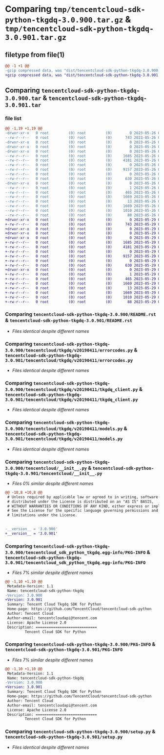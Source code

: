 # Comparing `tmp/tencentcloud-sdk-python-tkgdq-3.0.900.tar.gz` & `tmp/tencentcloud-sdk-python-tkgdq-3.0.901.tar.gz`

## filetype from file(1)

```diff
@@ -1 +1 @@
-gzip compressed data, was "dist/tencentcloud-sdk-python-tkgdq-3.0.900.tar", last modified: Fri May 26 02:30:22 2023, max compression
+gzip compressed data, was "dist/tencentcloud-sdk-python-tkgdq-3.0.901.tar", last modified: Mon May 29 02:39:30 2023, max compression
```

## Comparing `tencentcloud-sdk-python-tkgdq-3.0.900.tar` & `tencentcloud-sdk-python-tkgdq-3.0.901.tar`

### file list

```diff
@@ -1,19 +1,19 @@
-drwxr-xr-x   0 root         (0) root         (0)        0 2023-05-26 02:30:22.000000 tencentcloud-sdk-python-tkgdq-3.0.900/
--rw-r--r--   0 root         (0) root         (0)      743 2023-05-26 02:30:22.000000 tencentcloud-sdk-python-tkgdq-3.0.900/README.rst
-drwxr-xr-x   0 root         (0) root         (0)        0 2023-05-26 02:30:22.000000 tencentcloud-sdk-python-tkgdq-3.0.900/tencentcloud/
-drwxr-xr-x   0 root         (0) root         (0)        0 2023-05-26 02:30:22.000000 tencentcloud-sdk-python-tkgdq-3.0.900/tencentcloud/tkgdq/
-drwxr-xr-x   0 root         (0) root         (0)        0 2023-05-26 02:30:22.000000 tencentcloud-sdk-python-tkgdq-3.0.900/tencentcloud/tkgdq/v20190411/
--rw-r--r--   0 root         (0) root         (0)     1685 2023-05-26 02:30:22.000000 tencentcloud-sdk-python-tkgdq-3.0.900/tencentcloud/tkgdq/v20190411/errorcodes.py
--rw-r--r--   0 root         (0) root         (0)     4181 2023-05-26 02:30:22.000000 tencentcloud-sdk-python-tkgdq-3.0.900/tencentcloud/tkgdq/v20190411/tkgdq_client.py
--rw-r--r--   0 root         (0) root         (0)        0 2023-05-26 02:30:22.000000 tencentcloud-sdk-python-tkgdq-3.0.900/tencentcloud/tkgdq/v20190411/__init__.py
--rw-r--r--   0 root         (0) root         (0)     9157 2023-05-26 02:30:22.000000 tencentcloud-sdk-python-tkgdq-3.0.900/tencentcloud/tkgdq/v20190411/models.py
--rw-r--r--   0 root         (0) root         (0)        0 2023-05-26 02:30:22.000000 tencentcloud-sdk-python-tkgdq-3.0.900/tencentcloud/tkgdq/__init__.py
--rw-r--r--   0 root         (0) root         (0)      630 2023-05-26 02:30:22.000000 tencentcloud-sdk-python-tkgdq-3.0.900/tencentcloud/__init__.py
-drwxr-xr-x   0 root         (0) root         (0)        0 2023-05-26 02:30:22.000000 tencentcloud-sdk-python-tkgdq-3.0.900/tencentcloud_sdk_python_tkgdq.egg-info/
--rw-r--r--   0 root         (0) root         (0)        1 2023-05-26 02:30:22.000000 tencentcloud-sdk-python-tkgdq-3.0.900/tencentcloud_sdk_python_tkgdq.egg-info/dependency_links.txt
--rw-r--r--   0 root         (0) root         (0)      465 2023-05-26 02:30:22.000000 tencentcloud-sdk-python-tkgdq-3.0.900/tencentcloud_sdk_python_tkgdq.egg-info/SOURCES.txt
--rw-r--r--   0 root         (0) root         (0)     1669 2023-05-26 02:30:22.000000 tencentcloud-sdk-python-tkgdq-3.0.900/tencentcloud_sdk_python_tkgdq.egg-info/PKG-INFO
--rw-r--r--   0 root         (0) root         (0)       13 2023-05-26 02:30:22.000000 tencentcloud-sdk-python-tkgdq-3.0.900/tencentcloud_sdk_python_tkgdq.egg-info/top_level.txt
--rw-r--r--   0 root         (0) root         (0)     1669 2023-05-26 02:30:22.000000 tencentcloud-sdk-python-tkgdq-3.0.900/PKG-INFO
--rw-r--r--   0 root         (0) root         (0)     1010 2023-05-26 02:30:22.000000 tencentcloud-sdk-python-tkgdq-3.0.900/setup.py
--rw-r--r--   0 root         (0) root         (0)       88 2023-05-26 02:30:22.000000 tencentcloud-sdk-python-tkgdq-3.0.900/setup.cfg
+drwxr-xr-x   0 root         (0) root         (0)        0 2023-05-29 02:39:30.000000 tencentcloud-sdk-python-tkgdq-3.0.901/
+-rw-r--r--   0 root         (0) root         (0)      743 2023-05-29 02:39:30.000000 tencentcloud-sdk-python-tkgdq-3.0.901/README.rst
+drwxr-xr-x   0 root         (0) root         (0)        0 2023-05-29 02:39:30.000000 tencentcloud-sdk-python-tkgdq-3.0.901/tencentcloud/
+drwxr-xr-x   0 root         (0) root         (0)        0 2023-05-29 02:39:30.000000 tencentcloud-sdk-python-tkgdq-3.0.901/tencentcloud/tkgdq/
+drwxr-xr-x   0 root         (0) root         (0)        0 2023-05-29 02:39:30.000000 tencentcloud-sdk-python-tkgdq-3.0.901/tencentcloud/tkgdq/v20190411/
+-rw-r--r--   0 root         (0) root         (0)     1685 2023-05-29 02:39:30.000000 tencentcloud-sdk-python-tkgdq-3.0.901/tencentcloud/tkgdq/v20190411/errorcodes.py
+-rw-r--r--   0 root         (0) root         (0)     4181 2023-05-29 02:39:30.000000 tencentcloud-sdk-python-tkgdq-3.0.901/tencentcloud/tkgdq/v20190411/tkgdq_client.py
+-rw-r--r--   0 root         (0) root         (0)        0 2023-05-29 02:39:30.000000 tencentcloud-sdk-python-tkgdq-3.0.901/tencentcloud/tkgdq/v20190411/__init__.py
+-rw-r--r--   0 root         (0) root         (0)     9157 2023-05-29 02:39:30.000000 tencentcloud-sdk-python-tkgdq-3.0.901/tencentcloud/tkgdq/v20190411/models.py
+-rw-r--r--   0 root         (0) root         (0)        0 2023-05-29 02:39:30.000000 tencentcloud-sdk-python-tkgdq-3.0.901/tencentcloud/tkgdq/__init__.py
+-rw-r--r--   0 root         (0) root         (0)      630 2023-05-29 02:39:30.000000 tencentcloud-sdk-python-tkgdq-3.0.901/tencentcloud/__init__.py
+drwxr-xr-x   0 root         (0) root         (0)        0 2023-05-29 02:39:30.000000 tencentcloud-sdk-python-tkgdq-3.0.901/tencentcloud_sdk_python_tkgdq.egg-info/
+-rw-r--r--   0 root         (0) root         (0)        1 2023-05-29 02:39:30.000000 tencentcloud-sdk-python-tkgdq-3.0.901/tencentcloud_sdk_python_tkgdq.egg-info/dependency_links.txt
+-rw-r--r--   0 root         (0) root         (0)      465 2023-05-29 02:39:30.000000 tencentcloud-sdk-python-tkgdq-3.0.901/tencentcloud_sdk_python_tkgdq.egg-info/SOURCES.txt
+-rw-r--r--   0 root         (0) root         (0)     1669 2023-05-29 02:39:30.000000 tencentcloud-sdk-python-tkgdq-3.0.901/tencentcloud_sdk_python_tkgdq.egg-info/PKG-INFO
+-rw-r--r--   0 root         (0) root         (0)       13 2023-05-29 02:39:30.000000 tencentcloud-sdk-python-tkgdq-3.0.901/tencentcloud_sdk_python_tkgdq.egg-info/top_level.txt
+-rw-r--r--   0 root         (0) root         (0)     1669 2023-05-29 02:39:30.000000 tencentcloud-sdk-python-tkgdq-3.0.901/PKG-INFO
+-rw-r--r--   0 root         (0) root         (0)     1010 2023-05-29 02:39:30.000000 tencentcloud-sdk-python-tkgdq-3.0.901/setup.py
+-rw-r--r--   0 root         (0) root         (0)       88 2023-05-29 02:39:30.000000 tencentcloud-sdk-python-tkgdq-3.0.901/setup.cfg
```

### Comparing `tencentcloud-sdk-python-tkgdq-3.0.900/README.rst` & `tencentcloud-sdk-python-tkgdq-3.0.901/README.rst`

 * *Files identical despite different names*

### Comparing `tencentcloud-sdk-python-tkgdq-3.0.900/tencentcloud/tkgdq/v20190411/errorcodes.py` & `tencentcloud-sdk-python-tkgdq-3.0.901/tencentcloud/tkgdq/v20190411/errorcodes.py`

 * *Files identical despite different names*

### Comparing `tencentcloud-sdk-python-tkgdq-3.0.900/tencentcloud/tkgdq/v20190411/tkgdq_client.py` & `tencentcloud-sdk-python-tkgdq-3.0.901/tencentcloud/tkgdq/v20190411/tkgdq_client.py`

 * *Files identical despite different names*

### Comparing `tencentcloud-sdk-python-tkgdq-3.0.900/tencentcloud/tkgdq/v20190411/models.py` & `tencentcloud-sdk-python-tkgdq-3.0.901/tencentcloud/tkgdq/v20190411/models.py`

 * *Files identical despite different names*

### Comparing `tencentcloud-sdk-python-tkgdq-3.0.900/tencentcloud/__init__.py` & `tencentcloud-sdk-python-tkgdq-3.0.901/tencentcloud/__init__.py`

 * *Files 0% similar despite different names*

```diff
@@ -10,8 +10,8 @@
 # Unless required by applicable law or agreed to in writing, software
 # distributed under the License is distributed on an "AS IS" BASIS,
 # WITHOUT WARRANTIES OR CONDITIONS OF ANY KIND, either express or implied.
 # See the License for the specific language governing permissions and
 # limitations under the License.
 
 
-__version__ = '3.0.900'
+__version__ = '3.0.901'
```

### Comparing `tencentcloud-sdk-python-tkgdq-3.0.900/tencentcloud_sdk_python_tkgdq.egg-info/PKG-INFO` & `tencentcloud-sdk-python-tkgdq-3.0.901/tencentcloud_sdk_python_tkgdq.egg-info/PKG-INFO`

 * *Files 7% similar despite different names*

```diff
@@ -1,10 +1,10 @@
 Metadata-Version: 1.1
 Name: tencentcloud-sdk-python-tkgdq
-Version: 3.0.900
+Version: 3.0.901
 Summary: Tencent Cloud Tkgdq SDK for Python
 Home-page: https://github.com/TencentCloud/tencentcloud-sdk-python
 Author: Tencent Cloud
 Author-email: tencentcloudapi@tencent.com
 License: Apache License 2.0
 Description: ============================
         Tencent Cloud SDK for Python
```

### Comparing `tencentcloud-sdk-python-tkgdq-3.0.900/PKG-INFO` & `tencentcloud-sdk-python-tkgdq-3.0.901/PKG-INFO`

 * *Files 7% similar despite different names*

```diff
@@ -1,10 +1,10 @@
 Metadata-Version: 1.1
 Name: tencentcloud-sdk-python-tkgdq
-Version: 3.0.900
+Version: 3.0.901
 Summary: Tencent Cloud Tkgdq SDK for Python
 Home-page: https://github.com/TencentCloud/tencentcloud-sdk-python
 Author: Tencent Cloud
 Author-email: tencentcloudapi@tencent.com
 License: Apache License 2.0
 Description: ============================
         Tencent Cloud SDK for Python
```

### Comparing `tencentcloud-sdk-python-tkgdq-3.0.900/setup.py` & `tencentcloud-sdk-python-tkgdq-3.0.901/setup.py`

 * *Files identical despite different names*

